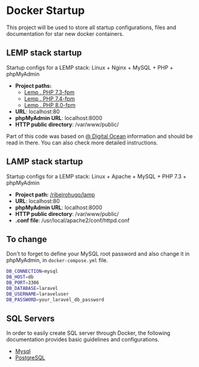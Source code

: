 # Docker Startup
This project will be used to store all startup configurations, files and documentation for star new docker containers.

## LEMP stack startup
Startup configs for a LEMP stack: Linux + Nginx + MySQL + PHP + phpMyAdmin

- **Project paths:** 
   - [Lemp . PHP 7.3-fpm](/lemp/php7.3-fpm)
   - [Lemp . PHP 7.4-fpm](/lemp/php7.4-fpm)
   - [Lemp . PHP 8.0-fpm](/lemp/php8.0-fpm)
- **URL**: localhost:80
- **phpMyAdmin URL**: localhost:8000
- **HTTP public directory**: /var/www/public/

Part of this code was based on [@ Digital Ocean](https://www.digitalocean.com/community/tutorials/how-to-set-up-laravel-nginx-and-mysql-with-docker-compose) information and should be read in there. You can also check more detailed instructions.

## LAMP stack startup
Startup configs for a LEMP stack: Linux + Apache + MySQL + PHP 7.3 + phpMyAdmin

- **Project path:** [/ribeirohugo/lamp](lamp)
- **URL**: localhost:80
- **phpMyAdmin URL**: localhost:8000
- **HTTP public directory**: /var/www/public/
- **.conf file**: /usr/local/apache2/conf/httpd.conf

## To change
Don't to forget to define your MySQL root password and also change it in phpMyAdmin, in `docker-compose.yml` file.

```bash
DB_CONNECTION=mysql
DB_HOST=db
DB_PORT=3306
DB_DATABASE=laravel
DB_USERNAME=laraveluser
DB_PASSWORD=your_laravel_db_password
```

## SQL Servers
In order to easily create SQL server through Docker, the following documentation provides basic guidelines and configurations.

- [Mysql](mysql)
- [PostgreSQL](postgresql)
